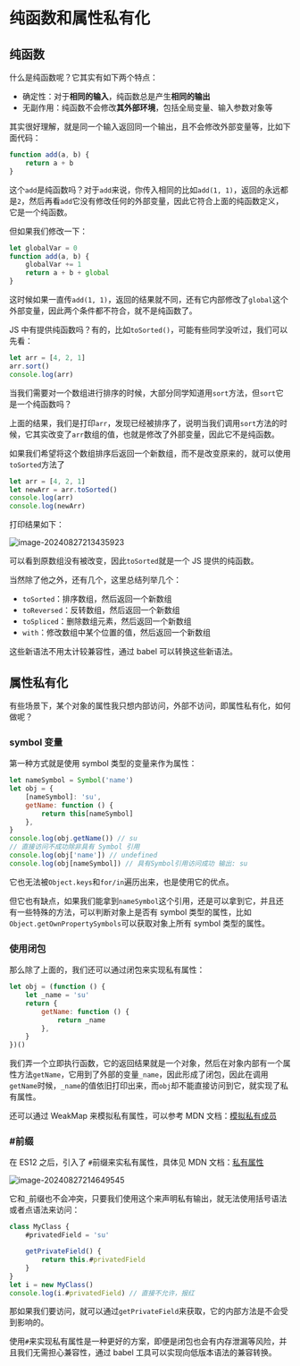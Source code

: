 # 纯函数和属性私有化

## 纯函数

什么是纯函数呢？它其实有如下两个特点：

- 确定性：对于**相同的输入**，纯函数总是产生**相同的输出**
- 无副作用：纯函数不会修改**其外部环境**，包括全局变量、输入参数对象等

其实很好理解，就是同一个输入返回同一个输出，且不会修改外部变量等，比如下面代码：

```js
function add(a, b) {
	return a + b
}
```

这个`add`是纯函数吗？对于`add`来说，你传入相同的比如`add(1, 1)`，返回的永远都是`2`，然后再看`add`它没有修改任何的外部变量，因此它符合上面的纯函数定义，它是一个纯函数。

但如果我们修改一下：

```js
let globalVar = 0
function add(a, b) {
	globalVar += 1
	return a + b + global
}
```

这时候如果一直传`add(1, 1)`，返回的结果就不同，还有它内部修改了`global`这个外部变量，因此两个条件都不符合，就不是纯函数了。

JS 中有提供纯函数吗？有的，比如`toSorted()`，可能有些同学没听过，我们可以先看：

```js
let arr = [4, 2, 1]
arr.sort()
console.log(arr)
```

当我们需要对一个数组进行排序的时候，大部分同学知道用`sort`方法，但`sort`它是一个纯函数吗？

上面的结果，我们是打印`arr`，发现已经被排序了，说明当我们调用`sort`方法的时候，它其实改变了`arr`数组的值，也就是修改了外部变量，因此它不是纯函数。

如果我们希望将这个数组排序后返回一个新数组，而不是改变原来的，就可以使用`toSorted`方法了

```js
let arr = [4, 2, 1]
let newArr = arr.toSorted()
console.log(arr)
console.log(newArr)
```

打印结果如下：

![image-20240827213435923](https://chen-1320883525.cos.ap-chengdu.myqcloud.com/img/image-20240827213435923.png)

可以看到原数组没有被改变，因此`toSorted`就是一个 JS 提供的纯函数。

当然除了他之外，还有几个，这里总结列举几个：

- `toSorted`：排序数组，然后返回一个新数组
- `toReversed`：反转数组，然后返回一个新数组
- `toSpliced`：删除数组元素，然后返回一个新数组
- `with`：修改数组中某个位置的值，然后返回一个新数组

这些新语法不用太计较兼容性，通过 babel 可以转换这些新语法。

## 属性私有化

有些场景下，某个对象的属性我只想内部访问，外部不访问，即属性私有化，如何做呢？

### symbol 变量

第一种方式就是使用 symbol 类型的变量来作为属性：

```js
let nameSymbol = Symbol('name')
let obj = {
	[nameSymbol]: 'su',
	getName: function () {
		return this[nameSymbol]
	},
}
console.log(obj.getName()) // su
// 直接访问不成功除非具有 Symbol 引用
console.log(obj['name']) // undefined
console.log(obj[nameSymbol]) // 具有Symbol引用访问成功 输出: su
```

它也无法被`Object.keys`和`for/in`遍历出来，也是使用它的优点。

但它也有缺点，如果我们能拿到`nameSymbol`这个引用，还是可以拿到它，并且还有一些特殊的方法，可以判断对象上是否有 symbol 类型的属性，比如`Object.getOwnPropertySymbols`可以获取对象上所有 symbol 类型的属性。

### 使用闭包

那么除了上面的，我们还可以通过闭包来实现私有属性：

```js
let obj = (function () {
	let _name = 'su'
	return {
		getName: function () {
			return _name
		},
	}
})()
```

我们弄一个立即执行函数，它的返回结果就是一个对象，然后在对象内部有一个属性方法`getName`，它用到了外部的变量`_name`，因此形成了闭包，因此在调用`getName`时候，`_name`的值依旧打印出来，而`obj`却不能直接访问到它，就实现了私有属性。

还可以通过 WeakMap 来模拟私有属性，可以参考 MDN 文档：[模拟私有成员](https://developer.mozilla.org/zh-CN/docs/Web/JavaScript/Reference/Global_Objects/WeakMap#%E6%A8%A1%E6%8B%9F%E7%A7%81%E6%9C%89%E6%88%90%E5%91%98)

### #前缀

在 ES12 之后，引入了 `#`前缀来实私有属性，具体见 MDN 文档：[私有属性](https://developer.mozilla.org/zh-CN/docs/Web/JavaScript/Reference/Classes/Private_properties)

![image-20240827214649545](https://chen-1320883525.cos.ap-chengdu.myqcloud.com/img/image-20240827214649545.png)

它和`_`前缀也不会冲突，只要我们使用这个来声明私有输出，就无法使用括号语法或者点语法来访问：

```js
class MyClass {
	#privatedField = 'su'

	getPrivateField() {
		return this.#privatedField
	}
}
let i = new MyClass()
console.log(i.#privatedField) // 直接不允许，报红
```

那如果我们要访问，就可以通过`getPrivateField`来获取，它的内部方法是不会受到影响的。

使用`#`来实现私有属性是一种更好的方案，即便是闭包也会有内存泄漏等风险，并且我们无需担心兼容性，通过 babel 工具可以实现向低版本语法的兼容转换。
